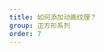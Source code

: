 ```yaml
---
title: 如何添加动画纹理？
group: 正方形系列
order: 7
---
```


<code src="../demos/rect/animationTexture/index.tsx" ></code>
